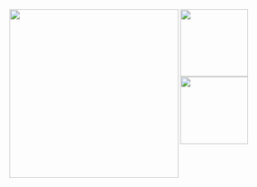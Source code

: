 
<a href="https://github.com/surume">
<!-- ![Metrics](https://metrics.lecoq.io/surume?template=classic&config.timezone=Asia%2FTokyo) -->
  <img align="left" height="300px" src="https://metrics.lecoq.io/surume?template=classic&config.timezone=Asia%2FTokyo" />
</a>

<a href="https://github.com/surume">
  <img align="left" height="120px" src="https://github-readme-stats.vercel.app/api?username=surume&count_private=true&show_icons=true&theme=apprentice" />
</a>
<a href="https://github.com/surume">
  <img align="left" height="120px" src="https://github-readme-stats.vercel.app/api/top-langs/?username=surume&layout=compact&hide=java,css,html&theme=apprentice" />
</a>
<!--
**surume/surume** is a ✨ _special_ ✨ repository because its `README.md` (this file) appears on your GitHub profile.

Here are some ideas to get you started:

- 🔭 I’m currently working on ...
- 🌱 I’m currently learning ...
- 👯 I’m looking to collaborate on ...
- 🤔 I’m looking for help with ...
- 💬 Ask me about ...
- 📫 How to reach me: ...
- 😄 Pronouns: ...
- ⚡ Fun fact: ...
-->
